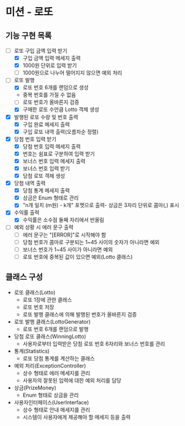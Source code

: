 # 미션 - 로또

## 기능 구현 목록

- [ ] 로또 구입 금액 입력 받기
    - [x] 구입 금액 입력 메세지 출력
    - [x] 1000원 단위로 입력 받기
    - [ ] 1000원으로 나누어 떨어지지 않으면 예외 처리
- [ ] 로또 발행
    - [x] 로또 번호 6개를 랜덤으로 생성
    - 중복 번호를 가질 수 없음
    - [ ] 로또 번호가 올바른지 검증
    - [x] 구매한 로또 수만큼 Lotto 객체 생성
- [x] 발행된 로또 수량 및 번호 출력
    - [x] 구입 완료 메세지 출력
    - [x] 구입 로또 내역 출력(오름차순 정렬)
- [x] 당첨 번호 입력 받기
    - [x] 당첨 번호 입력 메세지 출력
    - [x] 번호는 쉼표로 구분하여 입력 받기
    - [x] 보너스 번호 입력 메세지 출력
    - [x] 보너스 번호 입력 받기
    - [x] 당첨 로또 객체 생성
- [x] 당첨 내역 출력
    - [x] 당첨 통계 메세지 출력
    - [x] 상금은 Enum 형태로 관리
    - [x] "n개 일치 (m원) - k개" 포멧으로 출력- 상금은 3자리 단위로 콤마(,) 표시
- [x] 수익률 출력
    - [x] 수익률은 소수점 둘째 자리에서 반올림
- [ ] 예외 상황 시 에러 문구 출력
    - [ ] 에러 문구는 "[ERROR]"로 시작해야 함
    - [ ] 당첨 번호가 콤마로 구분되는 1~45 사이의 숫자가 아니라면 예외
    - [ ] 보너스 번호가 1~45 사이가 아니라면 예외
    - [ ] 로또 번호에 중복된 값이 있으면 예외(Lotto 클래스)

## 클래스 구성
- 로또 클래스(Lotto)
    - 로또 1장에 관한 클래스
    - 로또 번호 저장
    - 로또 발행 클래스에 의해 발행된 번호가 올바른지 검증
- 로또 발행 클래스(LottoGenerator)
    - 로또 번호 6개를 랜덤으로 발행
- 당첨 로또 클래스(WinningLotto)
    - 사용자로부터 입력받은 당첨 로또 번호 6자리와 보너스 번호를 관리
- 통계(Statistics)
    - 로또 당첨 통계를 계산하는 클래스
- 예외 처리(ExceptionController)
    - 상수 형태로 에러 메세지를 관리
    - 사용자의 잘못된 입력에 대한 예외 처리를 담당
- 상금(PrizeMoney)
    - Enum 형태로 상금을 관리
- 사용자인터페이스(UserInterface)
    - 상수 형태로 안내 메세지를 관리
    - 시스템이 사용자에게 제공해야 할 메세지 등을 출력